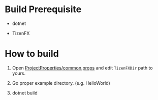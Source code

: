 # Build Prerequisite

* dotnet

* TizenFX

# How to build

1. Open [ProjectProperties/common.props](ProjectProperties/common.props) and edit `TizenFXDir` path to yours.

2. Go proper example directory. (e.g. HelloWorld)

3. dotnet build

